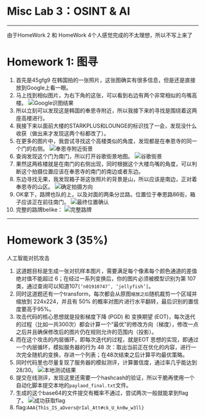 # Misc Lab 3：OSINT & AI

---
由于HomeWork 2 和 HomeWork 4个人感觉完成的不太理想，所以不写上来了

# Homework 1: 图寻
1.  首先是45gfg9 在韩国拍的一张照片，这张图确实有很多信息，但是还是直接放到Google上看一眼。
2.  马上找到相似图片，为右下角的这张，可以看到右边有两个非常相似的鸟嘴高楼。
    ![Google识图结果](t1.png)
3.  所以立刻可以发现这是韩国的奉恩寺附近，所以我接下来的寻找是围绕着这两座高楼进行。
4.  我接下来以面前大楼的STARKPLUS和LOUNGE的标识找了一会，发现没什么收获（做出来才发现这两个标都改了）。
5.  在更多的图片中，我尝试寻找这个高楼类似的角度，发现都是在奉恩寺的同一个门的右侧。
    ![奉恩寺附近街景](t2.png)
6.  查询发现这个门为南门，所以打开谷歌街景地图。
    ![谷歌街景](t3.png)
7.  果然这两栋楼就是在南门的右侧出现，同时根据这个大楼鸟嘴的角度，可以判断这个拍摄位置应该在奉恩寺的南门的南边或者东边。
8.  东边寻找无果，我发现箱子哥这张照片的背景是山，所以应该是南边，正对着奉恩寺的山区。
    ![确定拍摄方向](t4.png)
9.  OK拿下，路牌也队的上，以及对面的两条分岔路。位置位于奉恩路86街，箱子应该正在前往南门。
    ![最终位置确认](t5.png)
10. 完整的路牌belike：
    ![完整路牌](t6.png)

---

# Homework 3 (35%)
人工智能对抗攻击
1.  这道题目标是生成一张对抗样本图片，需要满足每个像素每个颜色通道的差值绝对值不能超过 6；在经过一系列变换后，你的图片必须被模型识别为第 107 类，通过查询可以知道107`[‘n01910747’, ‘jellyfish’]`。
2.  同时这道题还有一个transform，每次都会从原图`缩放之后`随机裁剪一个区域并缩放到 224x224，并且有 50% 的概率对图片进行水平翻转，最后识别的置信度要高于95%。
3.  攻击代码的核心思想就是投影梯度下降 (PGD) 和 变换期望 (EOT)，每次迭代的过程（比如一共300次）都会计算一个“最优”的修改方向（梯度），修改一点之后并且确保修改后的图片仍在规则允许的范围内（投影）。
4.  而在这个攻击的内层循环，即每次迭代的过程，就是EOT 思想的实现，即通过一个内层循环，模拟服务器的行为 48 次：取出当前正在优化的内容，进行一次完全随机的变换，存进一个列表；在48次结束之后计算平均最优策略。
5.  同时代码里也尽量复现了服务器的模拟测评，计算置信度，通过率几乎能达到28/30。
    ![本地测试结果](32.png)
6.  提交在线测评，发现这里还需要一个hashcash的验证，所以干脆再使用一个自动化脚本提交本地的`paylaod_final.txt`文件。
7.  生成的这个base64的文件提交有概率不通过，尝试两次一般就能拿到flag了。
    ![成功获取flag](31.png)
8.  flag:`AAA{Th1s_IS_aDvers@rIal_Att#ck_U_kn0w_w3ll}`

